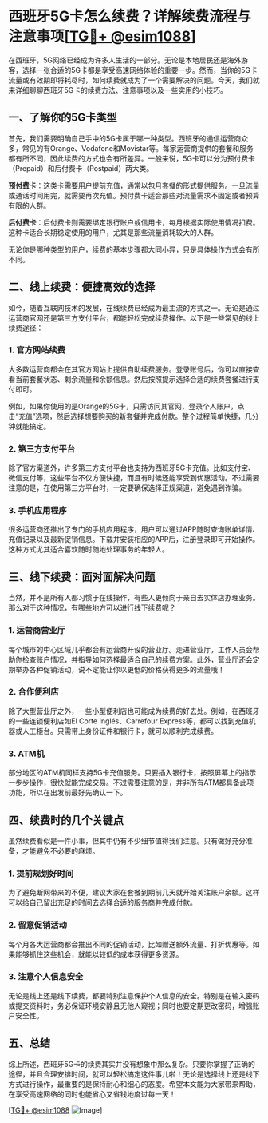 # 西班牙5G卡怎么续费？详解续费流程与注意事项[[TG💪+ @esim1088](https://t.me/s/esim1088)]

在西班牙，5G网络已经成为许多人生活的一部分。无论是本地居民还是海外游客，选择一张合适的5G卡都是享受高速网络体验的重要一步。然而，当你的5G卡流量或有效期即将耗尽时，如何续费就成为了一个需要解决的问题。今天，我们就来详细聊聊西班牙5G卡的续费方法、注意事项以及一些实用的小技巧。

## 一、了解你的5G卡类型

首先，我们需要明确自己手中的5G卡属于哪一种类型。西班牙的通信运营商众多，常见的有Orange、Vodafone和Movistar等。每家运营商提供的套餐和服务都有所不同，因此续费的方式也会有所差异。一般来说，5G卡可以分为预付费卡（Prepaid）和后付费卡（Postpaid）两大类。

**预付费卡**：这类卡需要用户提前充值，通常以包月套餐的形式提供服务。一旦流量或通话时间用完，就需要再次充值。预付费卡适合那些对流量需求不固定或者预算有限的人群。

**后付费卡**：后付费卡则需要绑定银行账户或信用卡，每月根据实际使用情况扣费。这种卡适合长期稳定使用的用户，尤其是那些流量消耗较大的人群。

无论你是哪种类型的用户，续费的基本步骤都大同小异，只是具体操作方式会有所不同。

## 二、线上续费：便捷高效的选择

如今，随着互联网技术的发展，在线续费已经成为最主流的方式之一。无论是通过运营商官网还是第三方支付平台，都能轻松完成续费操作。以下是一些常见的线上续费途径：

### 1. 官方网站续费

大多数运营商都会在其官方网站上提供自助续费服务。登录账号后，你可以直接查看当前套餐状态、剩余流量和余额信息。然后按照提示选择合适的续费套餐进行支付即可。

例如，如果你使用的是Orange的5G卡，只需访问其官网，登录个人账户，点击“充值”选项，然后选择想要购买的新套餐并完成付款。整个过程简单快捷，几分钟就能搞定。

### 2. 第三方支付平台

除了官方渠道外，许多第三方支付平台也支持为西班牙5G卡充值。比如支付宝、微信支付等，这些平台不仅方便快捷，而且有时候还能享受到优惠活动。不过需要注意的是，在使用第三方平台时，一定要确保选择正规渠道，避免遇到诈骗。

### 3. 手机应用程序

很多运营商还推出了专门的手机应用程序，用户可以通过APP随时查询账单详情、充值记录以及最新促销信息。下载并安装相应的APP后，注册登录即可开始操作。这种方式尤其适合喜欢随时随地处理事务的年轻人。

## 三、线下续费：面对面解决问题

当然，并不是所有人都习惯于在线操作，有些人更倾向于亲自去实体店办理业务。那么对于这种情况，有哪些地方可以进行线下续费呢？

### 1. 运营商营业厅

每个城市的中心区域几乎都会有运营商开设的营业厅。走进营业厅，工作人员会帮助你检查账户情况，并指导如何选择最适合自己的续费方案。此外，营业厅还会定期举办各种促销活动，说不定能让你以更低的价格获得更多的流量哦！

### 2. 合作便利店

除了大型营业厅之外，一些小型便利店也可能成为续费的好去处。例如，在西班牙的一些连锁便利店如El Corte Inglés、Carrefour Express等，都可以找到充值机器或人工柜台。只需带上身份证件和银行卡，就可以顺利完成续费。

### 3. ATM机

部分地区的ATM机同样支持5G卡充值服务。只要插入银行卡，按照屏幕上的指示一步步操作，很快就能完成交易。不过需要注意的是，并非所有ATM都具备此项功能，所以在出发前最好先确认一下。

## 四、续费时的几个关键点

虽然续费看似是一件小事，但其中仍有不少细节值得我们注意。只有做好充分准备，才能避免不必要的麻烦。

### 1. 提前规划好时间

为了避免断网带来的不便，建议大家在套餐到期前几天就开始关注账户余额。这样可以给自己留出充足的时间去选择合适的服务商并完成付款。

### 2. 留意促销活动

每个月各大运营商都会推出不同的促销活动，比如赠送额外流量、打折优惠等。如果能够抓住这些机会，就能以较低的成本获得更多资源。

### 3. 注意个人信息安全

无论是线上还是线下续费，都要特别注意保护个人信息的安全。特别是在输入密码或提交资料时，务必保证环境安静且无他人窥视；同时也要定期更改密码，增强账户安全性。

## 五、总结

综上所述，西班牙5G卡的续费其实并没有想象中那么复杂。只要你掌握了正确的途径，并且合理安排时间，就可以轻松搞定这件事儿啦！无论是选择线上还是线下方式进行操作，最重要的是保持耐心和细心的态度。希望本文能为大家带来帮助，在享受高速网络的同时也能省心又省钱地度过每一天！

[[TG💪+ @esim1088](https://t.me/s/esim1088) ![Image](https://i.postimg.cc/4NQfJmqS/Snipaste-2025-05-13-00-14-12.png)]